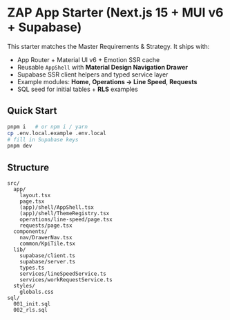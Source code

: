 # ZAP App Starter (Next.js 15 + MUI v6 + Supabase)

This starter matches the Master Requirements & Strategy. It ships with:
- App Router + Material UI v6 + Emotion SSR cache
- Reusable `AppShell` with **Material Design Navigation Drawer**
- Supabase SSR client helpers and typed service layer
- Example modules: **Home**, **Operations → Line Speed**, **Requests**
- SQL seed for initial tables + **RLS** examples

## Quick Start
```bash
pnpm i   # or npm i / yarn
cp .env.local.example .env.local
# fill in Supabase keys
pnpm dev
```

## Structure
```
src/
  app/
    layout.tsx
    page.tsx
    (app)/shell/AppShell.tsx
    (app)/shell/ThemeRegistry.tsx
    operations/line-speed/page.tsx
    requests/page.tsx
  components/
    nav/DrawerNav.tsx
    common/KpiTile.tsx
  lib/
    supabase/client.ts
    supabase/server.ts
    types.ts
    services/lineSpeedService.ts
    services/workRequestService.ts
  styles/
    globals.css
sql/
  001_init.sql
  002_rls.sql
```

